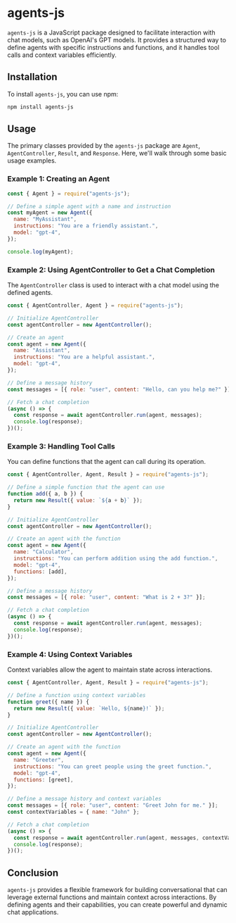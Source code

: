# agents-js

`agents-js` is a JavaScript package designed to facilitate interaction with chat models, such as OpenAI's GPT models. It provides a structured way to define agents with specific instructions and functions, and it handles tool calls and context variables efficiently.

## Installation

To install `agents-js`, you can use npm:

```bash
npm install agents-js
```

## Usage

The primary classes provided by the `agents-js` package are `Agent`, `AgentController`, `Result`, and `Response`. Here, we'll walk through some basic usage examples.

### Example 1: Creating an Agent

```javascript
const { Agent } = require("agents-js");

// Define a simple agent with a name and instruction
const myAgent = new Agent({
  name: "MyAssistant",
  instructions: "You are a friendly assistant.",
  model: "gpt-4",
});

console.log(myAgent);
```

### Example 2: Using AgentController to Get a Chat Completion

The `AgentController` class is used to interact with a chat model using the defined agents.

```javascript
const { AgentController, Agent } = require("agents-js");

// Initialize AgentController
const agentController = new AgentController();

// Create an agent
const agent = new Agent({
  name: "Assistant",
  instructions: "You are a helpful assistant.",
  model: "gpt-4",
});

// Define a message history
const messages = [{ role: "user", content: "Hello, can you help me?" }];

// Fetch a chat completion
(async () => {
  const response = await agentController.run(agent, messages);
  console.log(response);
})();
```

### Example 3: Handling Tool Calls

You can define functions that the agent can call during its operation.

```javascript
const { AgentController, Agent, Result } = require("agents-js");

// Define a simple function that the agent can use
function add({ a, b }) {
  return new Result({ value: `${a + b}` });
}

// Initialize AgentController
const agentController = new AgentController();

// Create an agent with the function
const agent = new Agent({
  name: "Calculator",
  instructions: "You can perform addition using the add function.",
  model: "gpt-4",
  functions: [add],
});

// Define a message history
const messages = [{ role: "user", content: "What is 2 + 3?" }];

// Fetch a chat completion
(async () => {
  const response = await agentController.run(agent, messages);
  console.log(response);
})();
```

### Example 4: Using Context Variables

Context variables allow the agent to maintain state across interactions.

```javascript
const { AgentController, Agent, Result } = require("agents-js");

// Define a function using context variables
function greet({ name }) {
  return new Result({ value: `Hello, ${name}!` });
}

// Initialize AgentController
const agentController = new AgentController();

// Create an agent with the function
const agent = new Agent({
  name: "Greeter",
  instructions: "You can greet people using the greet function.",
  model: "gpt-4",
  functions: [greet],
});

// Define a message history and context variables
const messages = [{ role: "user", content: "Greet John for me." }];
const contextVariables = { name: "John" };

// Fetch a chat completion
(async () => {
  const response = await agentController.run(agent, messages, contextVariables);
  console.log(response);
})();
```

## Conclusion

`agents-js` provides a flexible framework for building conversational that can leverage external functions and maintain context across interactions. By defining agents and their capabilities, you can create powerful and dynamic chat applications.
